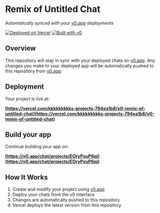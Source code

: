 # Remix of Untitled Chat

*Automatically synced with your [v0.app](https://v0.app) deployments*

[![Deployed on Vercel](https://img.shields.io/badge/Deployed%20on-Vercel-black?style=for-the-badge&logo=vercel)](https://vercel.com/kkkkkkkkks-projects-794ea1b8/v0-remix-of-untitled-chat)
[![Built with v0](https://img.shields.io/badge/Built%20with-v0.app-black?style=for-the-badge)](https://v0.app/chat/projects/EOryPxuP6pj)

## Overview

This repository will stay in sync with your deployed chats on [v0.app](https://v0.app).
Any changes you make to your deployed app will be automatically pushed to this repository from [v0.app](https://v0.app).

## Deployment

Your project is live at:

**[https://vercel.com/kkkkkkkkks-projects-794ea1b8/v0-remix-of-untitled-chat](https://vercel.com/kkkkkkkkks-projects-794ea1b8/v0-remix-of-untitled-chat)**

## Build your app

Continue building your app on:

**[https://v0.app/chat/projects/EOryPxuP6pj](https://v0.app/chat/projects/EOryPxuP6pj)**

## How It Works

1. Create and modify your project using [v0.app](https://v0.app)
2. Deploy your chats from the v0 interface
3. Changes are automatically pushed to this repository
4. Vercel deploys the latest version from this repository